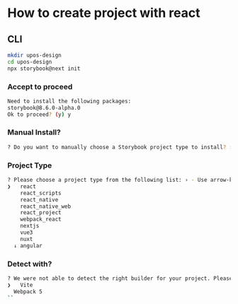 # How to create project with react

## CLI
```bash
mkdir upos-design
cd upos-design
npx storybook@next init
```

### Accept to proceed
```bash
Need to install the following packages:
storybook@8.6.0-alpha.0
Ok to proceed? (y) y
```

### Manual Install?
```bash
? Do you want to manually choose a Storybook project type to install? › (y/N) y
```

### Project Type
```bash
? Please choose a project type from the following list: › - Use arrow-keys. Return to submit.
❯   react
    react_scripts
    react_native
    react_native_web
    react_project
    webpack_react
    nextjs
    vue3
    nuxt
  ↓ angular
  ```

  ### Detect with?
  ```bash
? We were not able to detect the right builder for your project. Please select one: › - Use arrow-keys. Return to submit.
❯   Vite
    Webpack 5
  ``